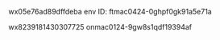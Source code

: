 
wx05e76ad89dffdeba
env ID: ftmac0424-0ghpf0gk91a5e71a




wx8239181430307725
onmac0124-9gw8s1qdf19394af